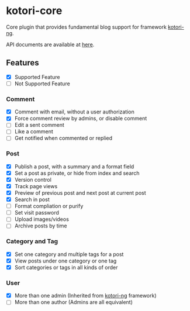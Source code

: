 # kotori-core

Core plugin that provides fundamental blog support for framework [kotori-ng](https://github.com/cool2645/kotori-ng).

API documents are available at [here](https://app.swaggerhub.com/apis/cool2645/kotori-core/1.0.0).

## Features

- [x] Supported Feature
- [ ] Not Supported Feature

### Comment

- [x] Comment with email, without a user authorization
- [x] Force comment review by admins, or disable comment
- [ ] Edit a sent comment
- [ ] Like a comment
- [ ] Get notified when commented or replied

### Post

- [x] Publish a post, with a summary and a format field
- [x] Set a post as private, or hide from index and search
- [x] Version control
- [x] Track page views
- [x] Preview of previous post and next post at current post
- [x] Search in post
- [ ] Format compliation or purify
- [ ] Set visit password
- [ ] Upload images/videos
- [ ] Archive posts by time

### Category and Tag

- [x] Set one category and multiple tags for a post
- [x] View posts under one category or one tag
- [x] Sort categories or tags in all kinds of order

### User

- [x] More than one admin  (Inherited from [kotori-ng](https://github.com/cool2645/kotori-ng) framework)
- [ ] More than one author (Admins are all equivalent)
